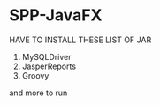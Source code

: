 # SPP-JavaFX
HAVE TO INSTALL THESE LIST OF JAR
1. MySQLDriver
2. JasperReports
3. Groovy

and more to run
